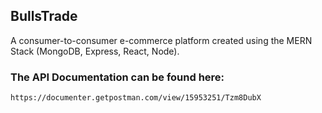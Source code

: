 ## BullsTrade
A consumer-to-consumer e-commerce platform created using the MERN Stack (MongoDB, Express, React, Node).

### The API Documentation can be found here:
`https://documenter.getpostman.com/view/15953251/Tzm8DubX`


